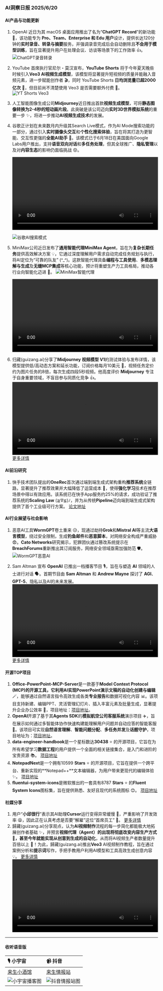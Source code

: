 ### AI洞察日报 2025/6/20

#### AI产品与功能更新

1.  OpenAI 近日为其 macOS 桌面应用推出了名为“**ChatGPT Record**”的新功能 🎉，该功能专为 **Pro、Team、Enterprise 和 Edu 用户**设计，提供长达120分钟的**实时录音、转录与摘要**服务，并强调录音完成后会自动删除且**不会用于模型训练**，旨在显著提升用户在处理会议、访谈等场景下的工作效率 👍。
    ![ChatGPT录音转录](https://pic.chinaz.com/picmap/202302112107341554_1.jpg "img")

2.  YouTube 首席执行官尼尔・莫汉宣布，**YouTube Shorts** 将于今年夏天晚些时候引入**Veo3 AI视频生成模型**，该模型将显著提升短视频的质量并能融入音频元素，进一步赋能创作者 🎬，同时 YouTube Shorts **日均浏览量已超2000亿次** 🚀，但目前尚不清楚使用 Veo3 是否需要额外付费 🤔。
    ![YT Shorts Veo3](https://pic.chinaz.com/picmap/201811151614000549_32.jpg "img")

3.  人工智能图像生成公司**Midjourney**近日推出首款**视频生成模型**，可将**静态图像转换为2-4秒的短动画片段**。此突破是该公司迈向**实时3D世界模拟系统**的重要一步 ✨，将进一步推动**AI视频生成技术**的发展。

4.  谷歌正计划在未来数月内升级其Search Live模式，作为AI Mode搜索功能的一部分，通过引入**实时摄像头交互**和**个性化搜索体验**，旨在将其打造为更智能、交互性更强的**全能AI助手** 🎯。该模式已于6月18日在美国面向Google Labs用户推出，支持**语音双向对话**和**多任务处理**，但其全球推广、**隐私管理**以及对**内容生态**的影响仍面临挑战 😟。

    <video src="https://upload.chinaz.com/video/2025/0619/6388592246466344444918757.mp4" controls="controls" width="100%"></video>

    ![谷歌AI搜索模式](https://upload.chinaz.com/2025/0619/6388592250219631569138404.png "img")

5.  MiniMax公司近日发布了**通用智能代理MiniMax Agent**，旨在为**复杂长期任务**提供高效解决方案 💡，它通过深度理解用户需求自动完成任务规划与执行，将AI定位为“可靠的队友” (^_^)。这款智能代理具备**编程与工具使用**、**多模态理解与生成**及**无缝MCP集成**等核心功能，预计将重塑生产力工具格局，推动各行业向智能化迈进 🌟。
    ![MiniMax智能代理](https://upload.chinaz.com/2025/0619/6388592024883173632562525.png "img")

    <video src="https://upload.chinaz.com/video/2025/0619/6388592026980441298507002.mp4" controls="controls" width="100%"></video>

6.  归藏(guizang.ai)分享了**Midjourney 视频模型 V1**的测试体验与发布详情，该模型提供低/高动态方案和延长功能，订阅价格每月10美元 💸，视频任务定价约为图片任务的8倍，每次生成四段5秒视频。他高度评价 **Midjourney** 专注于自身重要领域，不盲目参与同质化竞争 👍。
    <video src="https://video.twimg.com/amplify_video/1935376126773174272/vid/avc1/832x464/PWSCVGJZRhTHHsXP.mp4?tag=21" controls="controls" width="100%"></video>
    [更多详情](https://x.com/op7418/status/1935518217784672295)

#### AI前沿研究

1.  快手技术团队提出的**OneRec**首次通过端到端生成式架构重构**推荐系统**全链路，显著提升了推荐效果并大幅降低了运营成本 💯，使得**强化学习**技术在推荐场景中得以有效应用。该系统已在快手App服务约25%的请求，成功验证了推荐系统的**Scaling Law** (≧∇≦)ﾉ，并为从传统**Pipeline**迈向端到端生成式架构提供了首个工业级可行方案。
    [论文地址](https://www.jiqizhixin.com/articles/2025-06-19-10)

#### AI行业展望与社会影响

1.  恶意AI工具**WormGPT**卷土重来 😥，现通过劫持**Grok**和**Mistral AI**等主流**大语言模型**，绕过安全限制，生成**钓鱼邮件**和**恶意脚本**，对网络安全构成严重威胁 😨。**Cato Networks**研究揭示，犯罪团伙通过篡改系统提示在**BreachForums**重新推出其订阅服务，网络安全领域亟需加强防范 🛡️。
    ![WormGPT恶意AI](https://pic.chinaz.com/picmap/202305251639365380_20.jpg "img")

2.  Sam Altman 宣布 **OpenAI** 已推出一档播客节目 🎙️，旨在与塑造 **AI** 领域的人士进行对话 🗣️。首期节目由 **Sam Altman** 和 **Andrew Mayne** 探讨了 **AGI**、**GPT-5**、隐私以及AI的未来发展。
    <video src="https://video.twimg.com/amplify_video/1935116772740579330/vid/avc1/1920x1080/tTPtREXpufpg2UMt.mp4?tag=16" controls="controls" width="100%"></video>
    [更多详情](https://x.com/sama/status/1935402032896295148)

#### 开源TOP项目

1.  **Office-PowerPoint-MCP-Server**是一款基于**Model Context Protocol (MCP)**的开源工具，它利用AI实现**PowerPoint演示文稿的自动化创建与编辑** 🪄，能够通过自然语言指令高效生成各类**专业报告**和数据可视化内容 📊。该项目支持新建、编辑PPT、灵活管理幻灯片、插入丰富元素及批量生成，显著提升企业办公效率 🚀，项目地址：[项目地址](https://github.com/GongRzhe/Office-PowerPoint-MCP-Server)。
2.  **OpenAI**开源了基于其**Agents SDK**的**模拟航空公司客服系统**演示项目 ✈️，旨在展示如何通过多智能体协作快速构建能理解用户问题并自动应答的智能客服 🤖。该项目可实现**自然语言理解**、**智能问题分配**、**多任务并发**及**话题守护**，项目地址为：[项目地址](https://github.com/openai/openai-cs-agents-demo)。
3.  **data-engineer-handbook**是一个星标数达**30438** ⭐ 的开源项目，它旨在为所有希望学习**数据工程**的用户提供一个全面的相关链接集合，是入门和进阶的宝贵资源 📚。
    [项目地址](https://github.com/DataExpert-io/data-engineer-handbook)
4.  **NotepadNext**是一个拥有10599 **Stars** ⭐ 的开源项目，它旨在提供一个跨平台、重新实现的**Notepad++**文本编辑器，为用户带来更现代的编辑体验 ✨。
    [项目地址](https://github.com/dail8859/NotepadNext)
5.  **fluentui-system-icons**是微软推出的一套具有8787 **Stars** ⭐ 的**Fluent System Icons**图标集，旨在提供熟悉、友好且现代的系统图标 😊。
    [项目地址](https://github.com/microsoft/fluentui-system-icons)

#### 社媒分享

1.  用户“**小邱很行**”表示其AI助理**Cursor**运行变得异常缓慢 🐌，严重影响了开发效率 😫，因此正在认真考虑是否要“解雇”这位“首席员工” 🤔。
    [更多详情](https://m.okjike.com/originalPosts/6853d17bb7f4ddcfdfd2d092)
2.  歸藏(guizang.ai)分享观点，认为**AI视频制作**流程的每一步简化都能极大地拓展创作者基础 ✨，并预言**视频代理（Agent）**的出现将彻底改变内容生产方式 🤯，甚至今年就能实现从创意到生成的**自动化**，从而将AI视频生产者数量提升百倍以上 🚀！为此，歸藏(guizang.ai)推出**Veo3** AI视频制作教程，旨在通过案例分析和**提示词**写作，手把手教用户利用AI模型和工具高效生成创意内容 💡。
    [更多详情](https://x.com/op7418/status/1935374788371038696)
    <video src="https://video.twimg.com/amplify_video/1935231267005710336/vid/avc1/1920x1080/CTMg7Pu0XZ6L6rRF.mp4?tag=21" controls="controls" width="100%"></video>

---

#### 收听语音版

| 🎙️ **小宇宙**                                                                                                                                  | 📹 **抖音**                                                                                                                                           |
| :---------------------------------------------------------------------------------------------------------------------------------------------- | :-------------------------------------------------------------------------------------------------------------------------------------------------- |
| [来生小酒馆](https://www.xiaoyuzhoufm.com/podcast/683c62b7c1ca9cf575a5030e)                                                                       | [来生情报站](https://www.douyin.com/user/MS4wLjABAAAAwpwqPQlu38sO38VyWgw9ZjDEnN4bMR5j8x111UxpseHR9DpB6-CveI5KRXOWuFwG)                                     |
| ![小宇宙播客图](https://raw.githubusercontent.com/justlovemaki/CloudFlare-AI-Insight-Daily/refs/heads/main/docs/images/sm2.png "img")                | ![抖音情报站图](https://raw.githubusercontent.com/justlovemaki/CloudFlare-AI-Insight-Daily/refs/heads/main/docs/images/sm1.png "img")                |
